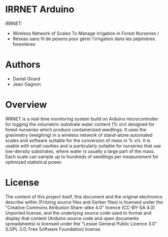 # IRRNET Arduino
IRRNET:
* Wireless Network of Scales To Manage Irrigation in Forest Nurseries / 
* Réseau sans fil de pesons pour gérer l'irrigation dans les pépinières forestières

# Authors
* Daniel Girard
* Jean Gagnon


# Overview

IRRNET is a real-time monitoring system build on Arduino microcontroller for logging the volumetric substrate water content (% v/v) designed for forest nurseries which produce containerized seedlings. It uses the gravimetry (weighing) in a wireless network of stand-alone automated scales and software suitable for the conversion of mass in % v/v. It is usable with small cavities and is particularly suitable for nurseries that use low-density substrates, where water is usually a large part of the mass. Each scale can sample up to hundreds of seedlings per measurement for optimized statistical power.


# License
The content of this project itself, this document and the original electronics describe within (Fritzing source files and Gerber files) is licensed under the "Creative Commons Atribution Share-alike 4.0" licence (CC-BY-SA 4.0) Unported license, and the underlying source code used to format and display that content (Arduino source code and open documents spreadsheets) is licensed under the "Lesser General Public Licence 3.0" (LGPL 3.0; Free Software Foundation) license.
